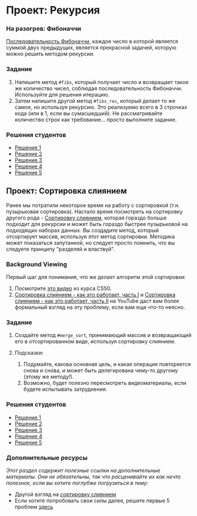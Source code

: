 # Проект: Рекурсия

### На разогрев: Фибоначчи

[Последовательность Фибоначчи](https://ru.wikipedia.org/wiki/Числа_Фибоначчи), каждое число в которой является суммой двух предыдущих, является прекрасной задачей, которую можно решить методом рекурсии.

### Задание

1. Напишите метод `#fibs`, который получает число и возвращает такое же количество чисел, соблюдая последовательность Фибоначчи. Используйте для решения итерацию.
2. Затем напишите другой метод `#fibs_rec`, который делает то же самое, но используя рекурсию. Это реализуемо всего в 3 строчках кода (или в 1, если вы сумасшедший). Не рассматривайте количество строк как требование... просто выполните задание.

### Решения студентов

- [Решение 1](https://github.com/mahimahi42/recursion.git)
- [Решение 2](https://github.com/krzoldakowski/theodinproject/blob/master/recursion/fibonacci.rb)
- [Решение 3](https://github.com/Jberczel/odin-projects/blob/master/project_recursion/fibonacci.rb)
- [Решение 4](https://github.com/donaldali/odin-ruby/tree/master/project_recursion)
- [Решение 5](https://github.com/muzfuz/CodeLessons/blob/master/recursion/fibonacci.rb)

## Проект: Сортировка слиянием

Ранее мы потратили некоторое время на работу с сортировкой (т.н. пузырьковая сортировка). Настало время посмотреть на сортировку другого рода - [Сортировку слиянием](https://ru.wikipedia.org/wiki/Сортировка_слиянием), которая гораздо больше подходит для рекурсии и может быть гораздо быстрее пузырьковой на подходящих наборах данных. Вы создадите метод, который отсортирует массив, используя этот метод сортировки. Методика может показаться запутанной, но следует просто помнить, что вы следуете принципу "разделяй и властвуй".

### Background Viewing

Первый шаг для понимания, что же делает алгоритм этой сортировки:

1. Посмотрите [это видео](http://www.youtube.com/watch?v=EeQ8pwjQxTM) из курса CS50.
2. [Сортировка слиянием - как это работает, часть I](http://www.youtube.com/watch?v=OAsokGNa18k) и [Сортировка слиянием - как это работает, часть II](http://www.youtube.com/watch?v=nNhpFO9CmPs) на YouTube даст вам более формальный взгляд на эту проблему, если вам еще что-то неясно.

### Задание

1. Создайте метод `#merge_sort`, принимающий массив и возвращающий его в отсортированном виде, используя сортировку слиянием.
2. Подсказки:

   1. Подумайте, какова основная цель, и какая операция повторяется снова и снова, и может быть делегирована чему-то другому (этому же методу!).
   2. Возможно, будет полезно пересмотреть видеоматериалы, если будете испытывать затруднения.

### Решения студентов

- [Решение 1](https://github.com/mahimahi42/recursion.git)
- [Решение 2](https://github.com/donaldali/odin-ruby/tree/master/project_recursion)
- [Решение 3](https://github.com/muzfuz/CodeLessons/blob/master/recursion/merge_sort.rb)
- [Решение 4](https://github.com/tim5046/projectOdin/blob/master/Recursion/mergeSort.rb)
- [Решение 5](https://github.com/imousterian/OdinProject/blob/master/Project2_6_Ruby_Recursion/mergesort.rb)

### Дополнительные ресурсы

_Этот раздел содержит полезные ссылки на дополнительные материалы. Они не обязательны, так что расценивайте их как нечто полезное, если вы хотите поглубже погрузиться в тему:_

- Другой взгляд на [сортировку слиянием](http://www.sorting-algorithms.com/merge-sort)
- Если хотите попробовать свои силы далее, решите первые 5 проблем [здесь](https://projecteuler.net/problems)
